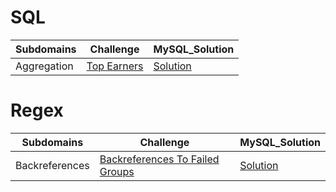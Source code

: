 # SQL
| Subdomains | Challenge | MySQL_Solution  |
| ------- | --- | --- |
| Aggregation | [Top Earners](https://www.hackerrank.com/challenges/earnings-of-employees/problem?isFullScreen=true)  | [Solution](https://github.com/cengiz1erg/HackerRank_Solutions/tree/main/SQL/Top_Earners.sql)  |

# Regex
| Subdomains | Challenge | MySQL_Solution  |
| ------- | --- | --- |
| Backreferences | [Backreferences To Failed Groups](https://www.hackerrank.com/challenges/backreferences-to-failed-groups/problem?isFullScreen=true)  | [Solution](https://github.com/cengiz1erg/HackerRank_Solutions/blob/main/Regex/Backreferences.py) |
